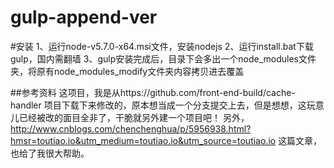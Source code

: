gulp-append-ver
====
#安装
1、运行node-v5.7.0-x64.msi文件，安装nodejs
2、运行install.bat下载gulp，国内需翻墙
3、gulp安装完成后，目录下会多出一个node_modules文件夹，将原有node_modules_modify文件夹内容拷贝进去覆盖

##参考资料
这项目，我是从https://github.com/front-end-build/cache-handler 项目下载下来修改的，原本想当成一个分支提交上去，但是想想，这玩意儿已经被改的面目全非了，干脆就另外建一个项目吧！
另外，http://www.cnblogs.com/chenchenghua/p/5956938.html?hmsr=toutiao.io&utm_medium=toutiao.io&utm_source=toutiao.io 这篇文章，也给了我很大帮助。
